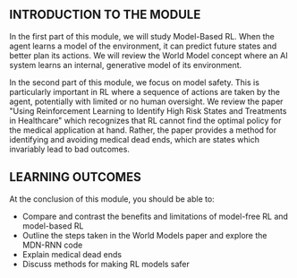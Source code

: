 ## INTRODUCTION TO THE MODULE

In the first part of this module, we will study Model-Based RL. When the agent learns a model of the environment, it can predict future states and better plan its actions. We will review the World Model concept where an AI system learns an internal, generative model of its environment.



In the second part of this module, we focus on model safety. This is particularly important in RL where a sequence of actions are taken by the agent, potentially with limited or no human oversight. We review the paper "Using Reinforcement Learning to Identify High Risk States and Treatments in Healthcare" which recognizes that RL cannot find the optimal policy for the medical application at hand. Rather, the paper provides a method for identifying and avoiding medical dead ends, which are states which invariably lead to bad outcomes.

## LEARNING OUTCOMES

At the conclusion of this module, you should be able to:

* Compare and contrast the benefits and limitations of model-free RL and model-based RL
* Outline the steps taken in the World Models paper and explore the MDN-RNN code
* Explain medical dead ends
* Discuss methods for making RL models safer 
